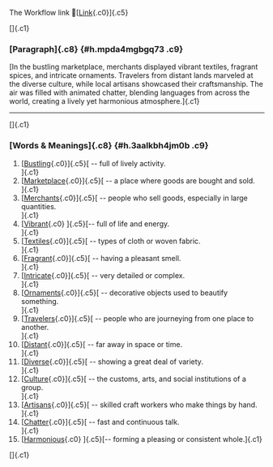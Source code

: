 The Workflow link
👏[[Link](https://www.google.com/url?q=http://www.google.com&sa=D&source=editors&ust=1758257354319683&usg=AOvVaw1qUOme7rYHzw_Cd-EdHann){.c0}]{.c5}

[]{.c1}

### [Paragraph]{.c8} {#h.mpda4mgbgq73 .c9}

[In the bustling marketplace, merchants displayed vibrant textiles,
fragrant spices, and intricate ornaments. Travelers from distant lands
marveled at the diverse culture, while local artisans showcased their
craftsmanship. The air was filled with animated chatter, blending
languages from across the world, creating a lively yet harmonious
atmosphere.]{.c1}

------------------------------------------------------------------------

[]{.c1}

### [Words & Meanings]{.c8} {#h.3aalkbh4jm0b .c9}

1.  [[Bustling](https://www.google.com/url?q=http://www.google.com&sa=D&source=editors&ust=1758257354320395&usg=AOvVaw1BKKgEbZNva6oHssNDmqhs){.c0}]{.c5}[ --
    full of lively activity.\
    ]{.c1}
2.  [[Marketplace](https://www.google.com/url?q=http://www.google.com&sa=D&source=editors&ust=1758257354320535&usg=AOvVaw3VAKy47YnsB4IWSTrvjqE_){.c0}]{.c5}[ --
    a place where goods are bought and sold.\
    ]{.c1}
3.  [[Merchants](https://www.google.com/url?q=http://www.google.com&sa=D&source=editors&ust=1758257354320657&usg=AOvVaw3Gc0WVoSfcRANqBdqs20ct){.c0}]{.c5}[ --
    people who sell goods, especially in large quantities.\
    ]{.c1}
4.  [[Vibrant](https://www.google.com/url?q=http://www.google.com&sa=D&source=editors&ust=1758257354320786&usg=AOvVaw04wf-suQs9rpn_zibsAe5O){.c0}
    ]{.c5}[-- full of life and energy.\
    ]{.c1}
5.  [[Textiles](https://www.google.com/url?q=http://www.google.com&sa=D&source=editors&ust=1758257354320907&usg=AOvVaw0VRny8g_T2osWT29b4gcPi){.c0}]{.c5}[ --
    types of cloth or woven fabric.\
    ]{.c1}
6.  [[Fragrant](https://www.google.com/url?q=http://www.google.com&sa=D&source=editors&ust=1758257354321094&usg=AOvVaw2TW-JQwEOvvsSMXWnFbcw2){.c0}]{.c5}[ --
    having a pleasant smell.\
    ]{.c1}
7.  [[Intricate](https://www.google.com/url?q=http://www.google.com&sa=D&source=editors&ust=1758257354321212&usg=AOvVaw1YZCa9tpBpNSNbHioDZlon){.c0}]{.c5}[ --
    very detailed or complex.\
    ]{.c1}
8.  [[Ornaments](https://www.google.com/url?q=http://www.google.com&sa=D&source=editors&ust=1758257354321323&usg=AOvVaw3e9IteMaC8rt24nshlknTi){.c0}]{.c5}[ --
    decorative objects used to beautify something.\
    ]{.c1}
9.  [[Travelers](https://www.google.com/url?q=http://www.google.com&sa=D&source=editors&ust=1758257354321468&usg=AOvVaw1tDQ3Rvhkh01kx4sdGyeDP){.c0}]{.c5}[ --
    people who are journeying from one place to another.\
    ]{.c1}
10. [[Distant](https://www.google.com/url?q=http://www.google.com&sa=D&source=editors&ust=1758257354321673&usg=AOvVaw26-7xHjKEcsOgswNsVZei0){.c0}]{.c5}[ --
    far away in space or time.\
    ]{.c1}
11. [[Diverse](https://www.google.com/url?q=http://www.google.com&sa=D&source=editors&ust=1758257354321836&usg=AOvVaw0W-frSpHplX9Djp3US2oNr){.c0}]{.c5}[ --
    showing a great deal of variety.\
    ]{.c1}
12. [[Culture](https://www.google.com/url?q=http://www.google.com&sa=D&source=editors&ust=1758257354321956&usg=AOvVaw385ErH_IJ132aLUAIa9Cv2){.c0}]{.c5}[ --
    the customs, arts, and social institutions of a group.\
    ]{.c1}
13. [[Artisans](https://www.google.com/url?q=http://www.google.com&sa=D&source=editors&ust=1758257354322089&usg=AOvVaw1lwHAETSZwtf64MuhhFxsf){.c0}]{.c5}[ --
    skilled craft workers who make things by hand.\
    ]{.c1}
14. [[Chatter](https://www.google.com/url?q=http://www.google.com&sa=D&source=editors&ust=1758257354322218&usg=AOvVaw3Gr-SGHaKHABuN3bmJ3EQw){.c0}]{.c5}[ --
    fast and continuous talk.\
    ]{.c1}
15. [[Harmonious](https://www.google.com/url?q=http://www.google.com&sa=D&source=editors&ust=1758257354322384&usg=AOvVaw3my1uGOqEFIlrU2AhL1lga){.c0}
    ]{.c5}[-- forming a pleasing or consistent whole.]{.c1}

[]{.c1}
